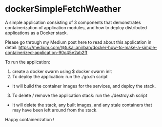 # dockerSimpleFetchWeather
A simple application consisting of 3 components that demonstrates containerization of application modules, 
and how to deploy distributed applications as a Docker stack. 

Please go through my Medium post here to read about this application in detail: 
https://medium.com/@tukai.anirban/docker-how-to-make-a-simple-containerized-application-90c45e2ab2ff


To run the application:
1. create a docker swarm using 
  $ docker swarm init
2. To deploy the application: run the ./go.sh script 
  - It will build the container images for the services, and deploy the stack. 
3. To delete / remove the application stack: run the ./destroy.sh script
  - It will delete the stack, any built images, and any stale containers that may have been left around from the stack.
  
  
Happy containerization !
